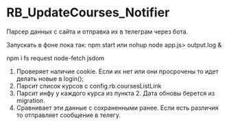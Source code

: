 # RB_UpdateCourses_Notifier

Парсер данных с сайта и отправка их в телеграм через бота.

Запускать в фоне пока так: npm start или nohup node app.js> output.log &

npm i fs request node-fetch jsdom

1) Проверяет наличие cookie. Если их нет или они просрочены то идет делать новые в login();
2) Парсит список курсов с config.rb.coursesListLink
3) Парсит инфу у каждого курса из пункта 2. Дата обновы берется из migration.
4) Сравнивает эти данные с сохраненными ранее. Если есть различия то отправляет сообщение в телегу. 
